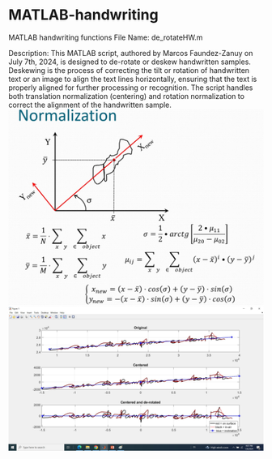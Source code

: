# MATLAB-handwriting
MATLAB handwriting functions
File Name: de_rotateHW.m

Description: This MATLAB script, authored by Marcos Faundez-Zanuy on July 7th, 2024, is designed to de-rotate or deskew handwritten samples. Deskewing is the process of correcting the tilt or rotation of handwritten text or an image to align the text lines horizontally, ensuring that the text is properly aligned for further processing or recognition. The script handles both translation normalization (centering) and rotation normalization to correct the alignment of the handwritten sample.
![Normalization Process](https://raw.githubusercontent.com/MFZBCN/MATLAB-handwriting/main/Normalization.jpg)
![Outcome Image](https://raw.githubusercontent.com/MFZBCN/MATLAB-handwriting/main/outcome.jpg)
